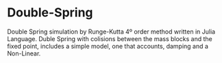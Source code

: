# Double-Spring
Double Spring simulation by Runge-Kutta 4º order method written in Julia Language.
Duble Spring with colisions between the mass blocks and the fixed point, includes a simple model, one that accounts, damping and a Non-Linear.
